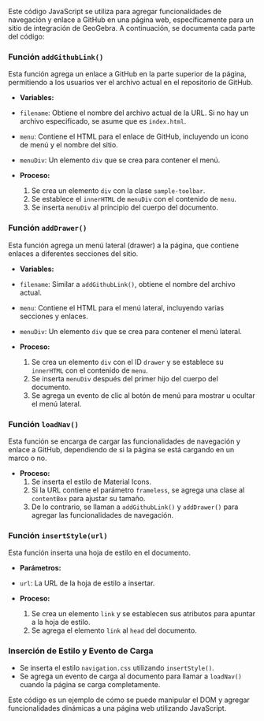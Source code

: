Este código JavaScript se utiliza para agregar funcionalidades de navegación y enlace a GitHub en una página web, específicamente para un sitio de integración de GeoGebra. A continuación, se documenta cada parte del código:

### Función `addGithubLink()`

Esta función agrega un enlace a GitHub en la parte superior de la página, permitiendo a los usuarios ver el archivo actual en el repositorio de GitHub.

- **Variables:**
- `filename`: Obtiene el nombre del archivo actual de la URL. Si no hay un archivo especificado, se asume que es `index.html`.
- `menu`: Contiene el HTML para el enlace de GitHub, incluyendo un icono de menú y el nombre del sitio.
- `menuDiv`: Un elemento `div` que se crea para contener el menú.

- **Proceso:**
  1. Se crea un elemento `div` con la clase `sample-toolbar`.
  2. Se establece el `innerHTML` de `menuDiv` con el contenido de `menu`.
  3. Se inserta `menuDiv` al principio del cuerpo del documento.

### Función `addDrawer()`

Esta función agrega un menú lateral (drawer) a la página, que contiene enlaces a diferentes secciones del sitio.

- **Variables:**
- `filename`: Similar a `addGithubLink()`, obtiene el nombre del archivo actual.
- `menu`: Contiene el HTML para el menú lateral, incluyendo varias secciones y enlaces.
- `menuDiv`: Un elemento `div` que se crea para contener el menú lateral.

- **Proceso:**
  1. Se crea un elemento `div` con el ID `drawer` y se establece su `innerHTML` con el contenido de `menu`.
  2. Se inserta `menuDiv` después del primer hijo del cuerpo del documento.
  3. Se agrega un evento de clic al botón de menú para mostrar u ocultar el menú lateral.

### Función `loadNav()`

Esta función se encarga de cargar las funcionalidades de navegación y enlace a GitHub, dependiendo de si la página se está cargando en un marco o no.

- **Proceso:**
  1. Se inserta el estilo de Material Icons.
  2. Si la URL contiene el parámetro `frameless`, se agrega una clase al `contentBox` para ajustar su tamaño.
  3. De lo contrario, se llaman a `addGithubLink()` y `addDrawer()` para agregar las funcionalidades de navegación.

### Función `insertStyle(url)`

Esta función inserta una hoja de estilo en el documento.

- **Parámetros:**
- `url`: La URL de la hoja de estilo a insertar.

- **Proceso:**
  1. Se crea un elemento `link` y se establecen sus atributos para apuntar a la hoja de estilo.
  2. Se agrega el elemento `link` al `head` del documento.

### Inserción de Estilo y Evento de Carga

- Se inserta el estilo `navigation.css` utilizando `insertStyle()`.
- Se agrega un evento de carga al documento para llamar a `loadNav()` cuando la página se carga completamente.

Este código es un ejemplo de cómo se puede manipular el DOM y agregar funcionalidades dinámicas a una página web utilizando JavaScript.

